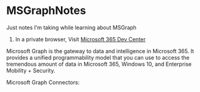 # MSGraphNotes
Just notes I'm taking while learning about MSGraph


1. In a private browser, Visit [Microsoft 365 Dev Center](https://developer.microsoft.com/en-us/microsoft-365/dev-program)

Microsoft Graph is the gateway to data and intelligence in Microsoft 365. It provides a unified programmability model that you can use to access the tremendous amount of data in Microsoft 365, Windows 10, and Enterprise Mobility + Security.

Microsoft Graph Connectors:



